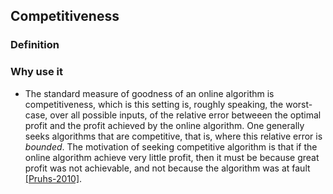 Competitiveness
---

### Definition


### Why use it
- The standard measure of goodness of an online algorithm is competitiveness, which is this setting is, roughly speaking, the worst-case, over all possible inputs, of the relative error betweeen the optimal profit and the profit achieved by the online algorithm. One generally seeks algorithms that are competitive, that is, where this relative error is *bounded*. The motivation of seeking competitive algorithm is that if the online algorithm achieve very little profit, then it must be because great profit was not achievable, and not because the algorithm was at fault
[[Pruhs-2010]](https://github.com/hxwang/Seminar/edit/master/Paper-Summary/PruhsS10_How-to-Schedule-When-You-Have-to-Buy-Your-Energy.md).
